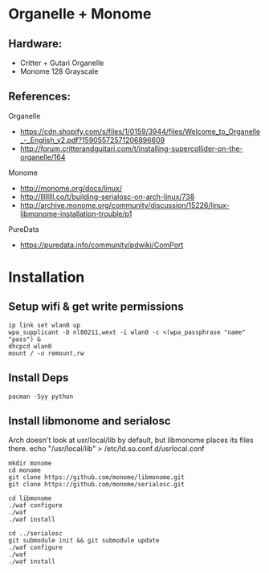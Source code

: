 # Organelle + Monome

## Hardware:

  - Critter + Gutari Organelle
  - Monome 128 Grayscale

## References:

Organelle

- https://cdn.shopify.com/s/files/1/0159/3944/files/Welcome_to_Organelle_-_English_v2.pdf?15905572571206896609
- http://forum.critterandguitari.com/t/installing-supercollider-on-the-organelle/164

Monome

- http://monome.org/docs/linux/
- http://llllllll.co/t/building-serialosc-on-arch-linux/738
- http://archive.monome.org/community/discussion/15226/linux-libmonome-installation-trouble/p1

PureData

- https://puredata.info/community/pdwiki/ComPort

# Installation

## Setup wifi & get write permissions

    ip link set wlan0 up
    wpa_supplicant -D nl80211,wext -i wlan0 -c <(wpa_passphrase "name" "pass") &
    dhcpcd wlan0
    mount / -o remount,rw

## Install Deps

    pacman -Syy python

## Install libmonome and serialosc

Arch doesn't look at usr/local/lib by default, but libmonome places its files there.
    echo "/usr/local/lib" > /etc/ld.so.conf.d/usrlocal.conf

    mkdir monome
    cd monome
    git clone https://github.com/monome/libmonome.git
    git clone https://github.com/monome/serialosc.git

    cd libmonome
    ./waf configure
    ./waf
    ./waf install

    cd ../serialosc
    git submodule init && git submodule update
    ./waf configure
    ./waf
    ./waf install
